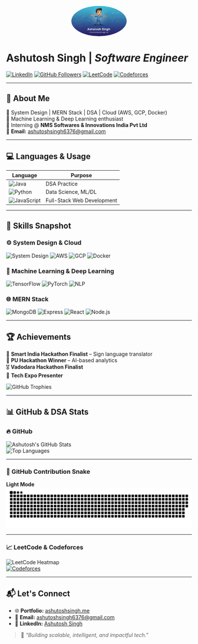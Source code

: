 <p align="center">
  <img src="Google_AI_Studio_2025-08-15T22_05_14.944Z.png" alt="Ashutosh Singh" width="150" style="border-radius: 50%;">
</p>

# **Ashutosh Singh** | *Software Engineer*

[![LinkedIn](https://img.shields.io/badge/LinkedIn-Profile-blue?style=flat&logo=linkedin)](https://www.linkedin.com/in/ashutosh-singh-7945812b2/)
[![GitHub Followers](https://img.shields.io/github/followers/ashutosh-engineer?label=Follow&style=social)](https://github.com/nashutosh)
[![LeetCode](https://img.shields.io/badge/LeetCode-Profile-orange?style=flat&logo=leetcode)](https://leetcode.com/u/Ashu054/)
[![Codeforces](https://img.shields.io/badge/Codeforces-ashutoshsingh6376-blue?style=flat&logo=codeforces)](https://codeforces.com/profile/ashutoshsingh6376)

---

## 🧠 About Me

🔧 System Design | MERN Stack | DSA | Cloud (AWS, GCP, Docker)  
🧪 Machine Learning & Deep Learning enthusiast  
📍 Interning @ **NMS Softwares & Innovations India Pvt Ltd**  
📧 **Email:** ashutoshsingh6376@gmail.com

---

## 💻 Languages & Usage

| Language | Purpose |
|----------|---------|
| ![Java](https://img.shields.io/badge/Java-007396?style=for-the-badge&logo=java&logoColor=white) | DSA Practice |
| ![Python](https://img.shields.io/badge/Python-3776AB?style=for-the-badge&logo=python&logoColor=white) | Data Science, ML/DL |
| ![JavaScript](https://img.shields.io/badge/JavaScript-F7DF1E?style=for-the-badge&logo=javascript&logoColor=black) | Full-Stack Web Development |

---

## 🧠 Skills Snapshot

### ⚙️ System Design & Cloud
![System Design](https://img.shields.io/badge/System%20Design-Architecting-blue?style=for-the-badge)
![AWS](https://img.shields.io/badge/AWS-232F3E?style=for-the-badge&logo=amazonaws&logoColor=white)
![GCP](https://img.shields.io/badge/GCP-4285F4?style=for-the-badge&logo=googlecloud&logoColor=white)
![Docker](https://img.shields.io/badge/Docker-2496ED?style=for-the-badge&logo=docker&logoColor=white)

### 🧠 Machine Learning & Deep Learning
![TensorFlow](https://img.shields.io/badge/TensorFlow-FF6F00?style=for-the-badge&logo=tensorflow&logoColor=white)
![PyTorch](https://img.shields.io/badge/PyTorch-EE4C2C?style=for-the-badge&logo=pytorch&logoColor=white)
![NLP](https://img.shields.io/badge/NLP-Transformers-0052CC?style=for-the-badge)

### 🌐 MERN Stack
![MongoDB](https://img.shields.io/badge/MongoDB-4EA94B?style=for-the-badge&logo=mongodb&logoColor=white)
![Express](https://img.shields.io/badge/Express.js-000000?style=for-the-badge&logo=express&logoColor=white)
![React](https://img.shields.io/badge/React-20232A?style=for-the-badge&logo=react&logoColor=61DAFB)
![Node.js](https://img.shields.io/badge/Node.js-339933?style=for-the-badge&logo=nodedotjs&logoColor=white)

---

## 🏆 Achievements

🏅 **Smart India Hackathon Finalist** – Sign language translator  
🥇 **PU Hackathon Winner** – AI-based analytics  
🎖️ **Vadodara Hackathon Finalist**  
📌 **Tech Expo Presenter**

![GitHub Trophies](https://github-profile-trophy.vercel.app/?username=ashutosh-engineer&theme=onedark&no-bg=true&no-frame=true&column=4)

---

## 📊 GitHub & DSA Stats

### 🔥 GitHub

![Ashutosh's GitHub Stats](https://github-readme-stats.vercel.app/api?username=ashutosh-engineer&show_icons=true&theme=radical)  
![Top Languages](https://github-readme-stats.vercel.app/api/top-langs/?username=ashutosh-engineer&layout=compact&theme=radical)

---

### 🐍 GitHub Contribution Snake

**Light Mode**  
![Snake Light](https://raw.githubusercontent.com/ashutosh-engineer/ashutosh-engineer/main/.github-snake/github-contribution-grid-snake.svg)

---

### 📈 LeetCode & Codeforces

 
![LeetCode Heatmap](https://leetcard.jacoblin.cool/Ashu054?theme=dark&font=Karma&ext=heatmap)  
[![Codeforces](https://img.shields.io/badge/Codeforces-Profile-1f8acb?style=for-the-badge&logo=codeforces&logoColor=white)](https://codeforces.com/profile/ashutoshsingh6376)

---

## 📬 Let's Connect

- 🌐 **Portfolio:** [ashutoshsingh.me](https://ashutoshsingh.me)
- 📧 **Email:** ashutoshsingh6376@gmail.com  
- 💼 **LinkedIn:** [Ashutosh Singh](https://www.linkedin.com/in/ashutosh-singh-7945812b2/)  

> 🚀 *"Building scalable, intelligent, and impactful tech."*
